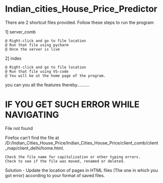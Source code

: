 # Indian_cities_House_Price_Predictor


There are 2 shortcut files provided.
Follow these steps to run the program

1] server_comb
	
	@ Right-click and go to file location
	@ Run that file using pycharm
	@ Once the server is live

2] index
	
	@ Right-click and go to file location
	@ Run that file using VS-code
	@ You will be at the home page of the program.


you can you all the features thereby..........



# IF YOU GET SUCH ERROR WHILE NAVIGATING

File not found

Firefox can’t find the file at /D:/Indian_Cities_House_Price/Indian_Cities_House_Price/client_comb/client_map/client_delhi/home.html.

    Check the file name for capitalization or other typing errors.
    Check to see if the file was moved, renamed or deleted.



Solution - Update the location of pages in HTML files (The one in which you got error) according to your format of saved files.

